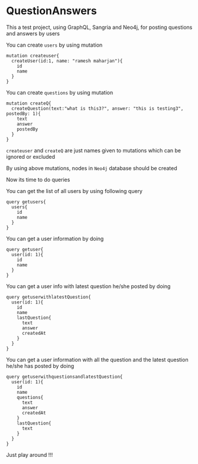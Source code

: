 # QuestionAnswers

This a test project, using GraphQL, Sangria and Neo4j, for posting questions and answers by users

You can create `users` by using mutation 

```
mutation createuser{
  createUser(id:1, name: "ramesh maharjan"){
    id
    name
  }
}
```

You can create `questions` by using mutation 

```
mutation createQ{
  createQuestion(text:"what is this3?", answer: "this is testing3", postedBy: 1){
  	text
    answer
    postedBy
  }
}
```

`createuser` and `createQ` are just names given to mutations which can be ignored or excluded

By using above mutations, nodes in `Neo4j` database should be created

Now its time to do queries

You can get the list of all users by using following query 

```
query getusers{
  users{
    id
    name
  }
}
```
You can get a user information by doing 

```
query getuser{
  user(id: 1){
    id
    name
  }
}
```
You can get a user info with latest question he/she posted by doing 

```
query getuserwithlatestQuestion{
  user(id: 1){
    id
    name
    lastQuestion{
      text
      answer
      createdAt
    }
  }
}
```

You can get a user information with all the question and the latest question he/she has posted by doing

```
query getuserwithquestionsandlatestQuestion{
  user(id: 1){
    id
    name
    questions{
      text
      answer
      createdAt
    }
    lastQuestion{
      text
    }
  }
}
```

Just play around !!!

